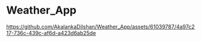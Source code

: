 # Weather_App


https://github.com/AkalankaDilshan/Weather_App/assets/61039787/4a97c217-736c-439c-af6d-a423d6ab25de


